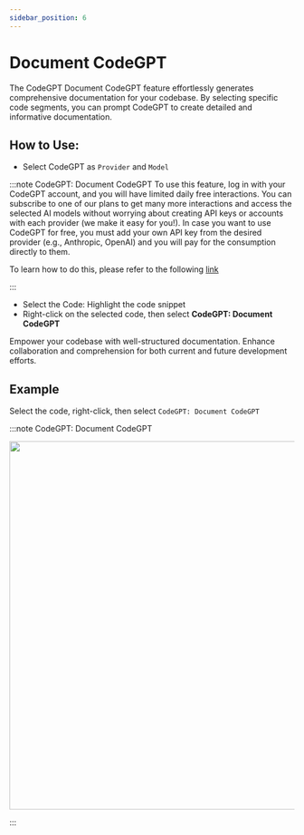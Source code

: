 ```yaml
---
sidebar_position: 6
---
```


# Document CodeGPT

The CodeGPT Document CodeGPT feature effortlessly generates comprehensive documentation for your codebase. By selecting specific code segments, you can prompt CodeGPT to create detailed and informative documentation.

## How to Use:
- Select CodeGPT as `Provider`  and `Model`

:::note CodeGPT: Document CodeGPT
To use this feature, log in with your CodeGPT account, and you will have limited daily free interactions. You can subscribe to one of our plans to get many more interactions and access the selected AI models without worrying about creating API keys or accounts with each provider (we make it easy for you!). In case you want to use CodeGPT for free, you must add your own API key from the desired provider (e.g., Anthropic, OpenAI) and you will pay for the consumption directly to them.

To learn how to do this, please refer to the following [link](https://help.codegpt.co/en/articles/9939744-connect-codegpt-to-vscode)


:::
- Select the Code: Highlight the code snippet
- Right-click on the selected code, then select **CodeGPT: Document CodeGPT**

Empower your codebase with well-structured documentation. Enhance collaboration and comprehension for both current and future development efforts.

## Example
Select the code, right-click, then select `CodeGPT: Document CodeGPT`

:::note CodeGPT: Document CodeGPT
<p align="center">
  <img width="900" height="650" src="https://github.com/JudiniLabs/code-gpt-docs/assets/37567214/e057afd8-1d52-45e6-8224-1c4adba6d359" />
</p>
:::


